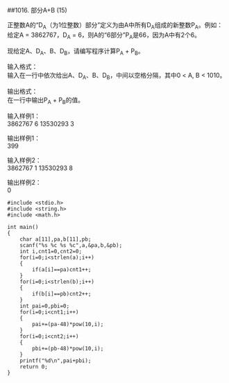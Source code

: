 ##1016. 部分A+B (15)  

正整数A的“D<sub>A</sub>（为1位整数）部分”定义为由A中所有D<sub>A</sub>组成的新整数P<sub>A</sub>。例如：给定A = 3862767，D<sub>A</sub> = 6，则A的“6部分”P<sub>A</sub>是66，因为A中有2个6。  

现给定A、D<sub>A</sub>、B、D<sub>B</sub>，请编写程序计算P<sub>A</sub> + P<sub>B</sub>。  

输入格式：   
输入在一行中依次给出A、D<sub>A</sub>、B、D<sub>B</sub>，中间以空格分隔，其中0 < A, B < 1010。  

输出格式：   
在一行中输出P<sub>A</sub> + P<sub>B</sub>的值。   

输入样例1：  
3862767 6 13530293 3  

输出样例1：  
399  

输入样例2：  
3862767 1 13530293 8  

输出样例2：  
0  

	#include <stdio.h> 
	#include <string.h> 
	#include <math.h> 
	
	int main()
	{
		char a[11],pa,b[11],pb;
		scanf("%s %c %s %c",a,&pa,b,&pb);
		int i,cnt1=0,cnt2=0;
		for(i=0;i<strlen(a);i++)
		{
			if(a[i]==pa)cnt1++;
		}
		for(i=0;i<strlen(b);i++)
		{
			if(b[i]==pb)cnt2++;
		}
		int pai=0,pbi=0;
		for(i=0;i<cnt1;i++)
		{
			pai+=(pa-48)*pow(10,i);
		}
		for(i=0;i<cnt2;i++)
		{
			pbi+=(pb-48)*pow(10,i);
		}	
		printf("%d\n",pai+pbi);
		return 0;
	}